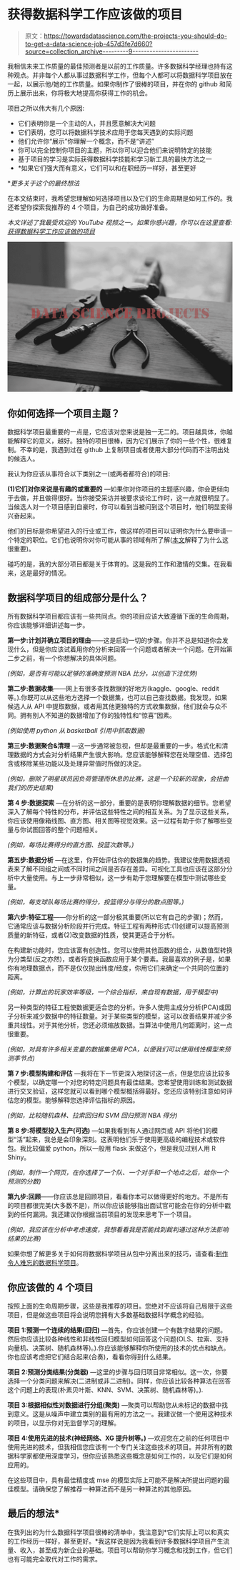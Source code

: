 # 获得数据科学工作应该做的项目

> 原文：<https://towardsdatascience.com/the-projects-you-should-do-to-get-a-data-science-job-457d3fe7d660?source=collection_archive---------9----------------------->

我相信未来工作质量的最佳预测者是以前的工作质量。许多数据科学经理也持有这种观点。并非每个人都从事过数据科学工作，但每个人都可以将数据科学项目放在一起，以展示他/她的工作质量。如果你制作了很棒的项目，并在你的 github 和简历上展示出来，你将极大地提高你获得工作的机会。

项目之所以伟大有几个原因:

*   它们表明你是一个主动的人，并且愿意解决大问题
*   它们表明，您可以将数据科学技术应用于您每天遇到的实际问题
*   他们允许你“展示”你理解一个概念，而不是“讲述”
*   你可以完全控制你项目的主题，所以你可以迎合他们来说明特定的技能
*   基于项目的学习是实际获得数据科学技能和学习新工具的最快方法之一
*   *如果它们强大而有意义，它们可以和在职经历一样好，甚至更好

**更多关于这个的最终想法*

在本文结束时，我希望您理解如何选择项目以及它们的生命周期是如何工作的。我还希望你探索我推荐的 4 个项目，为自己的成功做好准备。

*本文详述了我最受欢迎的 YouTube 视频之一。如果你感兴趣，你可以在这里查看:* [*获得数据科学工作应该做的项目*](https://www.youtube.com/watch?v=yukdXV9LR48)

![](img/5b351b20f09692376c57b17112d7a7a1.png)

## 你如何选择一个项目主题？

数据科学项目最重要的一点是，它应该对您来说是独一无二的。项目越具体，你越能解释它的意义，越好。独特的项目很棒，因为它们展示了你的一些个性，很难复制。不幸的是，我遇到过在 github 上复制项目或者使用大部分代码而不注明出处的候选人。

我认为你应该从事符合以下类别之一(或两者都符合)的项目:

**(1)它们对你来说是有趣的或重要的** —如果你对你项目的主题感兴趣，你会更倾向于去做，并且做得很好。当你接受采访并被要求谈论工作时，这一点就很明显了。当候选人对一个项目感到自豪时，你可以看到当被问到这个项目时，他们明显变得兴奋起来。

他们的目标是你希望进入的行业或工作，做这样的项目可以证明你为什么要申请一个特定的职位。它们也说明你对你可能从事的领域有所了解([本文](/the-most-overlooked-skill-for-data-science-job-applicants-in-2019-ef9244fef4b3)解释了为什么这很重要)。

碰巧的是，我的大部分项目都是关于体育的。这是我的工作和激情的交集。在我看来，这是最好的情况。

## 数据科学项目的组成部分是什么？

所有数据科学项目都应该有一些共同点。你的项目应该大致遵循下面的生命周期，你应该能够详细讲述每一步。

**第一步:计划并确立项目的理由**——这是启动一切的步骤。你并不总是知道你会发现什么，但是你应该试着用你的分析来回答一个问题或者解决一个问题。在开始第二步之前，有一个你想解决的具体问题。

*(例如，是否有可能以足够的准确度预测 NBA 比分，以创造下注优势)*

**第二步:数据收集**——网上有很多查找数据的好地方(kaggle、google、reddit 等。).你既可以从这些地方选择一个数据集，也可以自己查找数据。我发现，如果候选人从 API 中提取数据，或者用其他更独特的方式收集数据，他们就会与众不同。拥有别人不知道的数据增加了你的独特性和“惊喜”因素。

*(例如使用 python 从 basketball 引用中抓取数据)*

**第三步:数据聚合&清理** —这一步通常被忽视，但却是最重要的一步。格式化和清理数据的方式会对分析结果产生很大影响。您应该能够解释您在处理空值、选择包含或移除某些功能以及处理异常值时所做的决定。

*(例如，删除了明星球员因负荷管理而休息的比赛，这是一个较新的现象，会扭曲我们的历史结果)*

**第 4 步:数据探索** —在分析的这一部分，重要的是表明你理解数据的细节。您希望深入了解每个特性的分布，并评估这些特性之间的相互关系。为了显示这些关系，你应该使用像箱线图、直方图、相关图等视觉效果。这一过程有助于你了解哪些变量与你试图回答的整个问题相关。

*(例如，每场比赛得分的直方图、投篮次数等。)*

**第五步:数据分析** —在这里，你开始评估你的数据集的趋势。我建议使用数据透视表来了解不同组之间或不同时间之间是否存在差异。可视化工具也应该在这部分分析中大量使用。与上一步非常相似，这一步有助于您理解要在模型中测试哪些变量。

*(例如，每支球队每场比赛的得分，投篮得分与得分的散点图等。)*

**第六步:特征工程**——你分析的这一部分极其重要(所以它有自己的步骤)；然而，它通常应该与数据分析阶段并行完成。特征工程有两种形式:(1)创建可以提高预测质量的新特征，或者(2)改变数据的性质，使其更适合于分析。

在构建新功能时，您应该富有创造性。您可以使用其他函数的组合，从数值型转换为分类型(反之亦然)，或者将变换函数应用于某个要素。我最喜欢的例子是，如果你有地理数据点，而不是仅仅抛出纬度/经度，你用它们来确定一个共同的位置的距离。

*(例如，计算出的玩家效率等级，一个综合指标，来自现有数据，用于模型中)*

另一种类型的特征工程使数据更适合您的分析。许多人使用主成分分析(PCA)或因子分析来减少数据中的特征数量。对于某些类型的模型，这可以改善结果并减少多重共线性。对于其他分析，您还必须缩放数据。当算法中使用几何距离时，这一点很重要。

*(例如，对具有许多相关变量的数据集使用 PCA，以便我们可以使用线性模型来预测季节点)*

**第 7 步:模型构建和评估** —我将在下一节更深入地探讨这一点，但是您应该比较多个模型，以确定哪一个对您的特定问题具有最佳结果。您希望使用训练和测试数据进行交叉验证，这样您就可以看到哪个模型概括得最好。您还应该特别注意如何评估您的模型。能够解释您选择评估指标的原因。

*(例如，比较随机森林、拉索回归和 SVM 回归预测 NBA 得分)*

**第 8 步:将模型投入生产(可选)** —如果我看到有人通过网页或 API 将他们的模型“活”起来，我总是会印象深刻。这表明他们乐于使用更高级的编程技术或软件包。我比较偏爱 python，所以一般用 flask 来做这个，但是我见过别人用 R Shiny。

*(例如，制作一个网页，在你选择了一个队、一个对手和一个地点之后，给你一个预测的分数)*

**第九步:回顾**——你应该总是回顾项目，看看你本可以做得更好的地方。不是所有的项目都很完美(大多数不是)，所以你应该能够指出面试官可能会在你的分析中戳到的任何漏洞。我还建议你根据当前项目的发现来思考下一个项目。

*(例如，我应该在分析中考虑速度，我想看看我是否能找到裁判通过这种方法影响结果的比赛)*

如果你想了解更多关于如何将数据科学项目从包中分离出来的技巧，请查看:[制作令人难忘的数据科学项目](/make-memorable-data-science-projects-21885c36bec3)。

## 你应该做的 4 个项目

按照上面的生命周期步骤，这些是我推荐的项目。您绝对不应该将自己局限于这些项目，但是做这些项目将会说明您拥有大多数基础数据科学概念的经验。

**项目 1:预测一个连续的结果(回归)** —首先，你应该创建一个有数字结果的问题。然后你应该比较各种线性和非线性回归模型如何回答这个问题(OLS、拉索、支持向量机、决策树、随机森林等)。).你应该能够解释你所使用的技术的优点和缺点。你也应该考虑把它们结合起来(合奏)，看看你得到什么结果。

**项目 2:预测分类结果(分类器)** —这里的步骤与回归项目非常相似。这一次，你要选择一个分类问题来解决(二进制或非二进制)。同样，你应该比较各种算法在回答这个问题上的表现(朴素贝叶斯、KNN、SVM、决策树、随机森林等)。).

**项目 3:根据相似性对数据进行分组(聚类)** —聚类可以帮助您从未标记的数据中找到意义。这是从噪声中建立类别的最有用的方法之一。我建议做一个使用这种技术的项目，以显示你对无监督学习的理解。

**项目 4:使用先进的技术(神经网络、XG 提升树等。)** —欢迎您在之前的任何项目中使用先进的技术，但我相信您应该有一个专门关注这些技术的项目。并非所有的数据科学家都使用深度学习，但你应该熟悉这些概念是如何工作的，以及它们是如何应用的。

在这些项目中，具有最佳精度或 mse 的模型实际上可能不是解决所提出问题的最佳模型。请确保您了解推荐一种算法而不是另一种算法的其他原因。

## 最后的想法*

在我列出的为什么数据科学项目很棒的清单中，我注意到*它们实际上可以和真实的工作经历一样好，甚至更好。*我这样说是因为我看到许多数据科学项目产生流量、收入，甚至成为新企业的基础。项目可以帮助你学习概念和找到工作，但它们也有可能完全取代对工作的需求。
